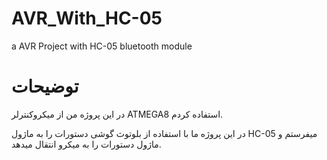 # AVR_With_HC-05
a AVR Project with HC-05 bluetooth module

# توضیحات
در این پروژه من از میکروکنترلر ATMEGA8 استفاده کردم.

در این پروژه ما با استفاده از بلوتوث گوشی دستورات را به ماژول HC-05 میفرستم و ماژول دستورات را به میکرو انتقال میدهد.
